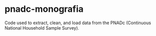 # pnadc-monografia
Code used to extract, clean, and load data from the PNADc (Continuous National Household Sample Survey).

